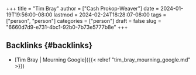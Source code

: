 +++
title = "Tim Bray"
author = ["Cash Prokop-Weaver"]
date = 2024-01-19T19:56:00-08:00
lastmod = 2024-02-24T18:28:07-08:00
tags = ["person", "person"]
categories = ["person"]
draft = false
slug = "6660d7d9-e731-4bc1-92b0-7b73e5777b8e"
+++

## Backlinks {#backlinks}

-   [Tim Bray | Mourning Google]({{< relref "tim_bray_mourning_google.md" >}})
